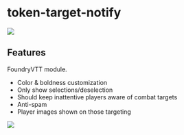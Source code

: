 # token-target-notify

![](https://i.imgur.com/FUYMLzn.png)


## Features

FoundryVTT module.

- Color & boldness customization
- Only show selections/deselection
- Should keep inattentive players aware of combat targets
- Anti-spam
- Player images shown on those targeting

![](https://i.imgur.com/voidvDT.gif)